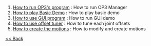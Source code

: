   1. [How to run OP3's program](OP3-How-to-run-OP3's-program.md) : How to run OP3 Manager
  2. [How to play Basic Demo](OP3-How-to-execute-Default-Demo.md) : How to play basic demo
  3. [How to use GUI program](OP3-How-to-execute-GUI-program.md) : How to run GUI demo
  4. [How to use offset tuner](OP3-How-to-use-offset-tuner.md) : How to tune each joint offsets
  5. [How to create the motions](OP3-How-to-create-the-motions.md) : How to modify and create motions


[&lt;&lt; Back](OP3-User's-Guide.md)
